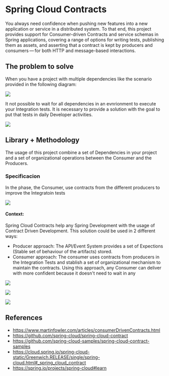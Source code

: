 # Spring Cloud Contracts

You always need confidence when pushing new features into a new application or service in a distributed system. To that end, this project provides support for Consumer-driven Contracts and service schemas in Spring applications, covering a range of options for writing tests, publishing them as assets, and asserting that a contract is kept by producers and consumers — for both HTTP and message-based interactions.

## The problem to solve

When you have a project with multiple dependencies like the scenario provided in the following diagram:

![](Deps.png)

It not possible to wait for all dependencies in an evnrionment to execute your Integration tests. It is necessary to provide a solution with the goal to put that tests in daily Developer activities.

![](Stubs2.png)

## Library + Methodology

The usage of this project combine a set of Dependencies in your project and a set of organizational operations between the Consumer and the Producers.

### Specificacion

In the phase, the Consumer, use contracts from the different producers to improve the Integratoin tests

![](1.jpg)

#### Context:

Spring Cloud Contracts help any Spring Development with the usage of Contract Driven Development. This solution could be used in 2 different ways: 

- Producer approach: The API/Event System provides a set of Expections (Stable set of behaviour of the artifacts) stored.
- Consumer approach: The consumer uses contracts from producers in the Integration Tests and stablish a set of organizational mechanism to maintain the contracts. Using this approach, any Consumer can deliver with more confident because it doesn't need to wait in any 

![](2.jpg)

![](3.jpg)

![](4.jpg)

## References

- https://www.martinfowler.com/articles/consumerDrivenContracts.html
- https://github.com/spring-cloud/spring-cloud-contract
- https://github.com/spring-cloud-samples/spring-cloud-contract-samples
- https://cloud.spring.io/spring-cloud-static/Greenwich.RELEASE/single/spring-cloud.html#_spring_cloud_contract
- https://spring.io/projects/spring-cloud#learn

